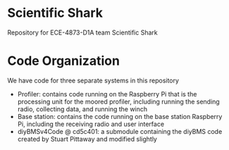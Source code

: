 # Scientific Shark

Repository for ECE-4873-D1A team Scientific Shark

# Code Organization
We have code for three separate systems in this repository
- Profiler: contains code running on the Raspberry Pi that is the processing unit for the moored profiler, including running the sending radio, collecting data, and running the winch
- Base station: contains the code running on the base station Raspberry Pi, including the receiving radio and user interface
- diyBMSv4Code @ cd5c401: a submodule containing the diyBMS code created by Stuart Pittaway and modified slightly 

